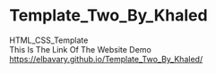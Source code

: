 # Template_Two_By_Khaled <br>
HTML_CSS_Template  <br>
This Is The Link Of The Website Demo <br>
https://elbavary.github.io/Template_Two_By_Khaled/
